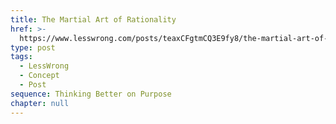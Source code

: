 ```yaml
---
title: The Martial Art of Rationality
href: >-
  https://www.lesswrong.com/posts/teaxCFgtmCQ3E9fy8/the-martial-art-of-rationality
type: post
tags:
  - LessWrong
  - Concept
  - Post
sequence: Thinking Better on Purpose
chapter: null
---
```


